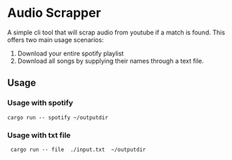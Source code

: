 # Audio Scrapper 

A simple cli tool that will scrap audio from youtube if a match is found.
This offers two main usage scenarios:

1) Download your entire spotify playlist
2) Download all songs by supplying their names through a text file. 


## Usage 

### Usage with spotify
``` cargo run -- spotify ~/outputdir ```

### Usage with txt file 
``` cargo run -- file  ./input.txt  ~/outputdir```


